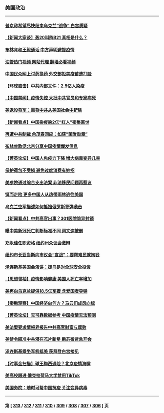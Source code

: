 ### 美国政治
---
#### [普京称希望尽快结束乌克兰“战争” 白宫质疑](../../pages/ncid1078159/n13890508.md?12240045) 
#### [【新闻大家谈】轰20叫阵B21 真相是什么？](../../pages/ncid1078159/n13890509.md?12240045) 
#### [布林肯和王毅通话 中方声明避提疫情](../../pages/ncid1078159/n13890572.md?12240045) 
#### [油管热门视频 网站代理 翻墙必看视频](http://138.2.39.72:81/youtube.html?epic-marker?12240045)
#### [中国民众网上讨药换药 外交部拒美疫苗遭打脸](../../pages/ncid1078159/n13890551.md?12240045) 
#### [【环球直击】中共内部文件：2.5亿人染疫](../../pages/ncid1078159/n13890056.md?12240045) 
#### [【中国禁闻】疫情失控 大批中共官员和专家病死](../../pages/ncid1078159/n13890074.md?12240045) 
#### [美退役将军：需将中共从美国社会中铲除](../../pages/ncid1078159/n13890377.md?12240045) 
#### [【新闻看点】中国染疫逾2亿“红人”密集离世](../../pages/ncid1078159/n13890084.md?12240045) 
#### [再遭中共制裁 余茂春回应：如获“荣誉勋章”](../../pages/ncid1078159/n13890124.md?12240045) 
#### [布林肯敦促北京分享中国疫情爆发信息](../../pages/ncid1078159/n13889975.md?12240045) 
#### [【菁英论坛】中国人免疫力下降 增大病毒变异几率](../../pages/ncid1078159/n13889955.md?12240045) 
#### [保护荷包不受损 避免过度消费有妙招](../../pages/ncid1078159/n13890069.md?12240045) 
#### [美参院通过综合支出法案 非法移民问题再惹议](../../pages/ncid1078159/n13889977.md?12240045) 
#### [铤而走险 更多中国人从热带雨林逃往美国](../../pages/ncid1078159/n13889947.md?12240045) 
#### [乌克兰空军描述如何抵挡俄罗斯导弹袭击](../../pages/ncid1078159/n13889878.md?12240045) 
#### [【新闻看点】中共高官出事？301医院诡异封锁](../../pages/ncid1078159/n13889322.md?12240045) 
#### [曝中美新冠死亡判断标准不同 网文速被删](../../pages/ncid1078159/n13889389.md?12240045) 
#### [郑永佳任职资格 纽约州众议会激辩](../../pages/ncid1078159/n13889420.md?12240045) 
#### [纽约市长亚当斯向市议会“宣战”：要帮难民就掏钱](../../pages/ncid1078159/n13889433.md?12240045) 
#### [泽连斯基美国会演讲：援乌是对全球安全投资](../../pages/ncid1078159/n13889343.md?12240045) 
#### [【思想领袖】疫情影响健康 美国人死亡率增加](../../pages/ncid1078159/n13866609.md?12240045) 
#### [美再向乌克兰提供18.5亿军援 含爱国者导弹](../../pages/ncid1078159/n13889284.md?12240045) 
#### [【秦鹏观察】中国经济向何方？马云们成风向标](../../pages/ncid1078159/n13889263.md?12240045) 
#### [【菁英论坛】无可靠数据参考 中国疫情无法预测](../../pages/ncid1078159/n13889255.md?12240045) 
#### [美法案要求情报界报告中共高官财富与腐败](../../pages/ncid1078159/n13889226.md?12240045) 
#### [美禁令瞄准中共潜在芯片新星 鹏芯微紧急开会](../../pages/ncid1078159/n13889181.md?12240045) 
#### [泽连斯基乘坐军机抵美 获拜登白宫接见](../../pages/ncid1078159/n13889215.md?12240045) 
#### [【时事金扫描】球王梅西遇险？北京疫情海啸](../../pages/ncid1078159/n13889118.md?12240045) 
#### [美高校跟进 俄克拉荷马大学禁用TikTok](../../pages/ncid1078159/n13889148.md?12240045) 
#### [美国务院：随时可帮中国抗疫 关注变异病毒](../../pages/ncid1078159/n13889183.md?12240045) 

---
#### 第 [ [313](./313.md?12240045) / [312](./312.md?12240045) / [311](./311.md?12240045) / [310](./310.md?12240045) / [309](./309.md?12240045) / [308](./308.md?12240045) / [307](./307.md?12240045) / [306](./306.md?12240045) ] 页
